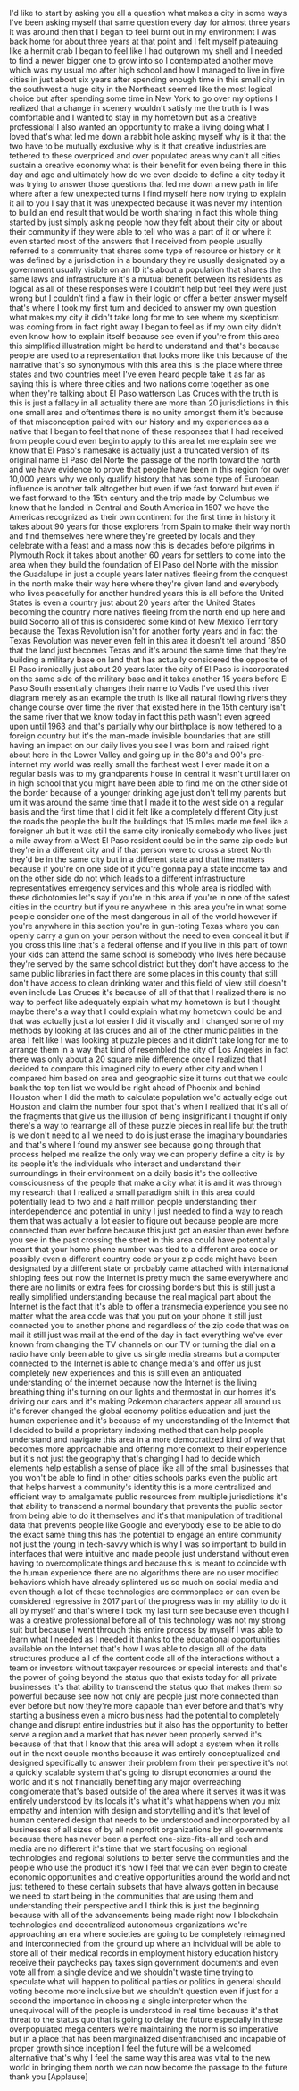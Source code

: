 
I&#39;d like to start by asking you all a
question what makes a city in some ways
I&#39;ve been asking myself that same
question every day for almost three
years it was around then that I began to
feel burnt out in my environment I was
back home for about three years at that
point and I felt myself plateauing like
a hermit crab I began to feel like I had
outgrown my shell and I needed to find a
newer bigger one to grow into so I
contemplated another move which was my
usual mo after high school and how I
managed to live in five cities in just
about six years after spending enough
time in this small city in the southwest
a huge city in the Northeast seemed like
the most logical choice but after
spending some time in New York to go
over my options I realized that a change
in scenery wouldn&#39;t satisfy me the truth
is I was comfortable and I wanted to
stay in my hometown but as a creative
professional I also wanted an
opportunity to make a living doing what
I loved that&#39;s what led me down a rabbit
hole asking myself why is it that the
two have to be mutually exclusive why is
it that creative industries are tethered
to these overpriced and over populated
areas why can&#39;t all cities sustain a
creative economy what is their benefit
for even being there in this day and age
and ultimately how do we even decide to
define a city today it was trying to
answer those questions that led me down
a new path in life where after a few
unexpected turns I find myself here now
trying to explain it all to you I say
that it was unexpected because it was
never my intention to build an end
result that would be worth sharing in
fact this whole thing started by just
simply asking people how they felt about
their city or about their community if
they were able to tell who was a part of
it or where it even started most of the
answers that I received from people
usually referred to a community that
shares some type of resource or history
or it was defined by a jurisdiction in a
boundary they&#39;re usually designated by a
government usually visible on an ID it&#39;s
about a population that shares the same
laws and infrastructure it&#39;s a mutual
benefit between its residents as logical
as all of these responses were I
couldn&#39;t help but feel they were just
wrong but I couldn&#39;t find a flaw in
their logic or offer a better answer
myself that&#39;s where I took my first turn
and decided to answer my own question
what makes my city it didn&#39;t take long
for me to see where my skepticism was
coming from in fact right away I began
to feel as if my own city didn&#39;t even
know how to explain itself because see
even if you&#39;re from this area this
simplified illustration might be hard to
understand and that&#39;s because people are
used to a representation that looks more
like this because of the narrative
that&#39;s so synonymous with this area this
is the place where three states and two
countries meet I&#39;ve even heard people
take it as far as saying this is where
three cities and two nations come
together as one when they&#39;re talking
about El Paso watterson Las Cruces with
the truth is this is just a fallacy in
all actuality there are more than 20
jurisdictions in this one small area and
oftentimes there is no unity amongst
them it&#39;s because of that misconception
paired with our history and my
experiences as a native that I began to
feel that none of these responses that I
had received from people could even
begin to apply to this area let me
explain
see we know that El Paso&#39;s namesake is
actually just a truncated version of its
original name El Paso del Norte the
passage of the north toward the north
and we have evidence to prove that
people have been in this region for over
10,000 years why we only qualify history
that has some type of European influence
is another talk altogether but even if
we fast forward but even if we fast
forward to the 15th century and the trip
made by Columbus we know that he landed
in Central and South America in 1507 we
have the Americas recognized as their
own continent for the first time in
history
it takes about 90 years for those
explorers from Spain to make their way
north and find themselves here where
they&#39;re greeted by locals and they
celebrate with a feast and a mass now
this is decades before pilgrims in
Plymouth Rock
it takes about another 60 years for
settlers to come into the area when they
build the foundation of El Paso del
Norte with the mission the Guadalupe in
just a couple years later natives
fleeing from the conquest in the north
make their way here where they&#39;re given
land and everybody who lives peacefully
for another hundred years this is all
before the United States is even a
country just about 20 years after the
United States becoming the country more
natives fleeing from the north end up
here and build Socorro all of this is
considered some kind of New Mexico
Territory because the Texas Revolution
isn&#39;t for another forty years and in
fact the Texas Revolution was never even
felt in this area it doesn&#39;t tell around
1850 that the land just becomes Texas
and it&#39;s around the same time that
they&#39;re building a military base on land
that has actually considered the
opposite of El Paso ironically just
about 20 years later the city of El Paso
is incorporated on the same side of the
military base and it takes another 15
years before El Paso South essentially
changes their name to Vadis I&#39;ve used
this river diagram merely as an example
the truth is like all natural flowing
rivers they change course over time the
river that existed here in the 15th
century isn&#39;t the same river that we
know today
in fact this path wasn&#39;t even agreed
upon until 1963 and that&#39;s partially why
our birthplace is now tethered to a
foreign country but it&#39;s the man-made
invisible boundaries that are still
having an impact on our daily lives you
see I was born and raised right about
here in the Lower Valley and
going up in the 80&#39;s and 90&#39;s
pre-internet my world was really small
the farthest west I ever made it on a
regular basis was to my grandparents
house in central it wasn&#39;t until later
on in high school that you might have
been able to find me on the other side
of the border because of a younger
drinking age just don&#39;t tell my parents
but um
it was around the same time that I made
it to the west side on a regular basis
and the first time that I did it felt
like a completely different City just
the roads the people the built the
buildings that 15 miles made me feel
like a foreigner uh but it was still the
same city ironically somebody who lives
just a mile away from a West El Paso
resident could be in the same zip code
but they&#39;re in a different city and if
that person were to cross a street North
they&#39;d be in the same city but in a
different state and that line matters
because if you&#39;re on one side of it
you&#39;re gonna pay a state income tax and
on the other side do not which leads to
a different infrastructure
representatives emergency services and
this whole area is riddled with these
dichotomies let&#39;s say if you&#39;re in this
area if you&#39;re in one of the safest
cities in the country but if you&#39;re
anywhere in this area you&#39;re in what
some people consider one of the most
dangerous in all of the world however if
you&#39;re anywhere in this section you&#39;re
in gun-toting Texas where you can openly
carry a gun on your person without the
need to even conceal it but if you cross
this line that&#39;s a federal offense and
if you live in this part of town your
kids can attend the same school is
somebody who lives here because they&#39;re
served by the same school district but
they don&#39;t have access to the same
public libraries in fact there are some
places in this county that still don&#39;t
have access to clean drinking water and
this field of view still doesn&#39;t even
include Las Cruces it&#39;s because of all
of that that I realized there is no way
to perfect like adequately explain what
my hometown is but I thought maybe
there&#39;s a way that I could explain
what my hometown could be and that was
actually just a lot easier I did it
visually and I changed some of my
methods by looking at las cruces and all
of the other municipalities in the area
I felt like I was looking at puzzle
pieces and it didn&#39;t take long for me to
arrange them in a way that kind of
resembled the city of Los Angeles in
fact there was only about a 20 square
mile difference once I realized that I
decided to compare this imagined city to
every other city and when I compared him
based on area and geographic size it
turns out that we could bank the top ten
list
we would be right ahead of Phoenix and
behind Houston when I did the math to
calculate population we&#39;d actually edge
out Houston and claim the number four
spot that&#39;s when I realized that it&#39;s
all of the fragments that give us the
illusion of being insignificant I
thought if only there&#39;s a way to
rearrange all of these puzzle pieces in
real life but the truth is we don&#39;t need
to all we need to do is just erase the
imaginary boundaries and that&#39;s where I
found my answer see because going
through that process helped me realize
the only way we can properly define a
city is by its people it&#39;s the
individuals who interact and understand
their surroundings in their environment
on a daily basis it&#39;s the collective
consciousness of the people that make a
city what it is and it was through my
research that I realized a small
paradigm shift in this area could
potentially lead to two and a half
million people understanding their
interdependence and potential in unity I
just needed to find a way to reach them
that was actually a lot easier to figure
out because people are more connected
than ever before because this just got
an easier than ever before
you see in the past crossing the street
in this area could have potentially
meant that your home phone number was
tied to a different area code or
possibly even a different country code
or your zip code might have been
designated by a different state or
probably came attached with
international shipping fees but now the
Internet is pretty much the same
everywhere and there are no limits or
extra fees for crossing borders but this
is still just a really simplified
understanding because the real magical
part about the Internet is the fact that
it&#39;s able to offer a transmedia
experience you see no matter what the
area code was that you put on your phone
it still just connected you to another
phone and regardless of the zip code
that was on mail it still just was mail
at the end of the day in fact everything
we&#39;ve ever known from changing the TV
channels on our TV or turning the dial
on a radio have only been able to give
us single media streams but a computer
connected to the Internet is able to
change media&#39;s and offer us just
completely new experiences and this is
still even an antiquated understanding
of the internet because now the Internet
is the living breathing thing it&#39;s
turning on our lights and thermostat in
our homes it&#39;s driving our cars and it&#39;s
making Pokemon characters appear all
around us it&#39;s forever changed the
global economy politics education and
just the human experience and it&#39;s
because of my understanding of the
Internet that I decided to build a
proprietary indexing method that can
help people understand and navigate this
area in a more democratized kind of way
that becomes more approachable and
offering more context to their
experience but it&#39;s not just the
geography that&#39;s changing I had to
decide which elements help establish a
sense of place
like all of the small businesses that
you won&#39;t be able to find in other
cities schools parks even the public art
that helps harvest a community&#39;s
identity this is a more centralized and
efficient way
to amalgamate public resources from
multiple jurisdictions it&#39;s that ability
to transcend a normal boundary that
prevents the public sector from being
able to do it themselves
and it&#39;s that manipulation of
traditional data that prevents people
like Google and everybody else to be
able to do the exact same thing this has
the potential to engage an entire
community not just the young in
tech-savvy which is why I was so
important to build in interfaces that
were intuitive and made people just
understand without even having to
overcomplicate things and because this
is meant to coincide with the human
experience there are no algorithms there
are no user modified behaviors which
have already splintered us so much on
social media and even though a lot of
these technologies are commonplace or
can even be considered regressive in
2017 part of the progress was in my
ability to do it all by myself and
that&#39;s where I took my last turn see
because even though I was a creative
professional before all of this
technology was not my strong suit
but because I went through this entire
process by myself I was able to learn
what I needed as I needed it thanks to
the educational opportunities available
on the Internet
that&#39;s how I was able to design all of
the data structures produce all of the
content code all of the interactions
without a team or investors without
taxpayer resources or special interests
and that&#39;s the power of going beyond the
status quo that exists today for all
private businesses
it&#39;s that ability to transcend the
status quo that makes them so powerful
because see now not only are people just
more connected than ever before but now
they&#39;re more capable than ever before
and that&#39;s why starting a business even
a micro business had the potential to
completely change and disrupt entire
industries but it also has the
opportunity to better serve a region and
a market that has never been properly
served it&#39;s because of that that I know
that this area will adopt a system when
it rolls out in the next couple months
because it was entirely conceptualized
and designed specifically to answer
their problem from their perspective
it&#39;s not a quickly scalable system
that&#39;s going to disrupt economies around
the world
and it&#39;s not financially benefiting any
major overreaching conglomerate that&#39;s
based outside of the area where it
serves it was it was entirely understood
by its locals it&#39;s what it&#39;s what
happens when you mix empathy and
intention with design and storytelling
and it&#39;s that level of human centered
design that needs to be understood and
incorporated by all businesses of all
sizes of by all nonprofit organizations
by all governments because there has
never been a perfect one-size-fits-all
and tech and media are no different it&#39;s
time that we start focusing on regional
technologies and regional solutions to
better serve the communities and the
people who use the product it&#39;s how I
feel that we can even begin to create
economic opportunities and creative
opportunities around the world and not
just tethered to these certain subsets
that have always gotten in because we
need to start being in the communities
that are using them and understanding
their perspective and I think this is
just the beginning because with all of
the advancements being made right now I
blockchain technologies and
decentralized autonomous organizations
we&#39;re approaching an era where societies
are going to be completely reimagined
and interconnected from the ground up
where an individual will be able to
store all of their medical records in
employment history education history
receive their paychecks pay taxes sign
government documents and even vote all
from a single device and we shouldn&#39;t
waste time trying to speculate what will
happen to political parties or politics
in general should voting become more
inclusive but we shouldn&#39;t question even
if just for a second the importance in
choosing a single interpreter when the
unequivocal will of the people is
understood in real time because it&#39;s
that threat to the status quo that is
going to delay the future especially in
these overpopulated mega centers we&#39;re
maintaining the norm is so imperative
but in a place that has been
marginalized disenfranchised and
incapable of proper growth since
inception
I feel the future will be a welcomed
alternative that&#39;s why I feel the same
way this area was vital to the new world
in bringing them north we can now become
the passage to the future thank you
[Applause]
